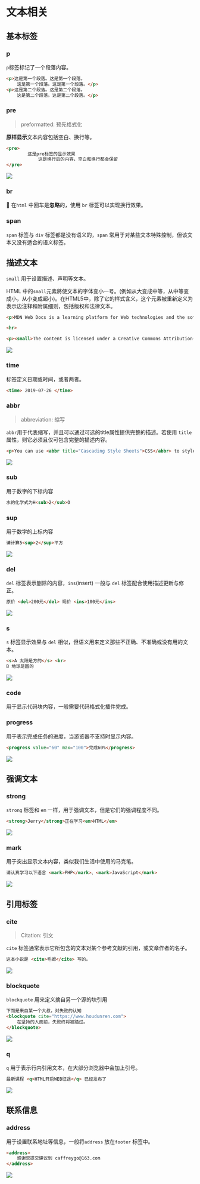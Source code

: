 # 文本相关

## 基本标签

### p

`p`标签标记了一个段落内容。

```html
<p>这是第一个段落。这是第一个段落。
    这是第一个段落。这是第一个段落。</p>
<p>这是第二个段落。这是第二个段落。
    这是第二个段落。这是第二个段落。</p>
```

### pre

> preformatted: 预先格式化

**原样显示**文本内容包括空白、换行等。

```html
<pre>
        这是pre标签的显示效果
            这是换行后的内容，空白和换行都会保留
</pre>
```

![](http://ra15bg9hk.hn-bkt.clouddn.com/html/text/pre.png)

### br

📌 在`html` 中回车是**忽略**的，使用 `br` 标签可以实现换行效果。

### span

`span` 标签与 `div` 标签都是没有语义的，`span` 常用于对某些文本特殊控制，但该文本又没有适合的语义标签。

## 描述文本

`small` 用于设置描述、声明等文本。

HTML 中的`small`元素將使文本的字体变小一号。(例如从大变成中等，从中等变成小，从小变成超小)。在HTML5中，除了它的样式含义，这个元素被重新定义为表示边注释和附属细则，包括版权和法律文本。

```html
<p>MDN Web Docs is a learning platform for Web technologies and the software that powers the Web.</p>

<hr>

<p><small>The content is licensed under a Creative Commons Attribution-ShareAlike 2.5 Generic License.</small></p>
```

![](http://ra15bg9hk.hn-bkt.clouddn.com/html/text/small.png)

### time

标签定义日期或时间，或者两者。

```html
<time> 2019-07-26 </time>
```

### abbr

>abbreviation: 缩写

`abbr`用于代表缩写，并且可以通过可选的title属性提供完整的描述。若使用 `title`属性，则它必须且仅可包含完整的描述内容。

```html
<p>You can use <abbr title="Cascading Style Sheets">CSS</abbr> to style your <abbr title="HyperText Markup Language">HTML</abbr>.</p>
```

![](http://ra15bg9hk.hn-bkt.clouddn.com/html/text/abbr.png)

### sub

用于数字的下标内容

```html
水的化学式为H<sub>2</sub>O
```

### sup

用于数字的上标内容

```html
请计算5<sup>2</sup>平方
```

![](http://ra15bg9hk.hn-bkt.clouddn.com/html/text/subsup.png)

### del

`del` 标签表示删除的内容，`ins`(insert) 一般与 `del` 标签配合使用描述更新与修正。

```html
原价 <del>200元</del> 现价 <ins>100元</ins>
```

![](http://ra15bg9hk.hn-bkt.clouddn.com/html/text/delins.png)

### s

`s` 标签显示效果与 `del` 相似，但语义用来定义那些不正确、不准确或没有用的文本。

```html
<s>A 太阳是方的</s> <br>
B 地球是圆的
```

![](http://ra15bg9hk.hn-bkt.clouddn.com/html/text/s.png)

### code

用于显示代码块内容，一般需要代码格式化插件完成。

### progress

用于表示完成任务的进度，当游览器不支持时显示内容。

```html
<progress value="60" max="100">完成60%</progress>
```

![](http://ra15bg9hk.hn-bkt.clouddn.com/html/text/progress.png)

## 强调文本

### strong

`strong` 标签和 `em` 一样，用于强调文本，但是它们的强调程度不同。

```html
<strong>Jerry</strong>正在学习<em>HTML</em>
```

![](http://ra15bg9hk.hn-bkt.clouddn.com/html/text/strongem.png)

### mark

用于突出显示文本内容，类似我们生活中使用的马克笔。

```html
请认真学习以下语言 <mark>PHP</mark>、<mark>JavaScript</mark>
```

![](http://ra15bg9hk.hn-bkt.clouddn.com/html/text/mark.png)

## 引用标签

### cite

> Citation: 引文

`cite` 标签通常表示它所包含的文本对某个参考文献的引用，或文章作者的名子。

```html
这本小说是 <cite>毛姆</cite> 写的。
```

![](http://ra15bg9hk.hn-bkt.clouddn.com/html/text/cite.png)

### blockquote

`blockquote` 用来定义摘自另一个源的块引用

```html
下而是来自某一个大叔，对失败的认知
<blockquote cite="https://www.houdunren.com">
	在坚持的人面前，失败终将被踏过。
</blockquote>
```

![](http://ra15bg9hk.hn-bkt.clouddn.com/html/text/blockquote.png)

### q

`q` 用于表示行内引用文本，在大部分浏览器中会加上引号。

```html
最新课程 <q>HTML开启WEB征途</q> 已经发布了
```

![](http://ra15bg9hk.hn-bkt.clouddn.com/html/text/q.png)

## 联系信息

### address

用于设置联系地址等信息，一般将`address` 放在`footer` 标签中。

```html
<address>
	感谢您提交建议到 caffreygo@163.com
</address>
```

![](http://ra15bg9hk.hn-bkt.clouddn.com/html/text/address.png)

